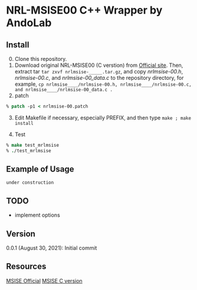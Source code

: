 # NRL-MSISE00 C++ Wrapper by AndoLab

## Install
0. Clone this repository.
1. Download original NRL-MSISE00 (C verstion) from [Official site](https://www.brodo.de/space/nrlmsise/).
 Then, extract tar `tar zxvf nrlmsise-_____.tar.gz`, and copy *nrlmsise-00.h*, *nrlmsise-00.c*, and *nrlmsise-00_data.c* to the repository directory, for example, `cp nrlmsise____/nrlmsise-00.h, nrlmsise____/nrlmsise-00.c, and nrlmsise____/nrlmsise-00_data.c .`
2. patch
```Tcsh
% patch -p1 < nrlmsise-00.patch
```
3. Edit Makefile if necessary, especially PREFIX, and then type `make ; make install`

4. Test
```Tcsh
% make test_mrlmsise
% ./test_mrlmsise
```

## Example of Usage

```C++:exmple
under construction
```

## TODO
* implement options

## Version
0.0.1 (August 30, 2021): Initial commit

## Resources
[MSISE Official](https://ccmc.gsfc.nasa.gov/models/modelinfo.php?model=MSISE)
[MSISE C version](https://www.brodo.de/space/nrlmsise/)

